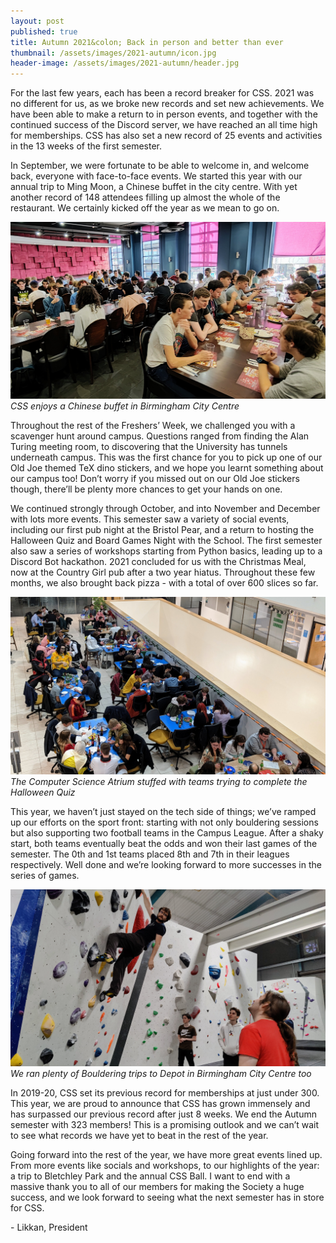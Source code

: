 ```yaml
---
layout: post
published: true
title: Autumn 2021&colon; Back in person and better than ever
thumbnail: /assets/images/2021-autumn/icon.jpg
header-image: /assets/images/2021-autumn/header.jpg
---
```


For the last few years, each has been a record breaker for CSS. 2021 was no different for us, as we broke new records and set new achievements. We have been able to make a return to in person events, and together with the continued success of the Discord server, we have reached an all time high for memberships. CSS has also set a new record of 25 events and activities in the 13 weeks of the first semester. 

In September, we were fortunate to be able to welcome in, and welcome back, everyone with face-to-face events. We started this year with our annual trip to Ming Moon, a Chinese buffet in the city centre. With yet another record of 148 attendees filling up almost the whole of the restaurant. We certainly kicked off the year as we mean to go on. 

![](/assets/images/2021-autumn/mingmoon.jpg)
_CSS enjoys a Chinese buffet in Birmingham City Centre_

Throughout the rest of the Freshers’ Week, we challenged you with a scavenger hunt around campus. Questions ranged from finding the Alan Turing meeting room, to discovering that the University has tunnels underneath campus. This was the first chance for you to pick up one of our Old Joe themed TeX dino stickers, and we hope you learnt something about our campus too! Don’t worry if you missed out on our Old Joe stickers though, there’ll be plenty more chances to get your hands on one. 

We continued strongly through October, and into November and December with lots more events. This semester saw a variety of social events, including our first pub night at the Bristol Pear, and a return to hosting the Halloween Quiz and Board Games Night with the School. The first semester also saw a series of workshops starting from Python basics, leading up to a Discord Bot hackathon. 2021 concluded for us with the Christmas Meal, now at the Country Girl pub after a two year hiatus. Throughout these few months, we also brought back pizza - with a total of over 600 slices so far.

![](/assets/images/2021-autumn/halloween.jpg)
_The Computer Science Atrium stuffed with teams trying to complete the Halloween Quiz_

This year, we haven’t just stayed on the tech side of things; we’ve ramped up our efforts on the sport front: starting with not only bouldering sessions but also supporting two football teams in the Campus League. After a shaky start, both teams eventually beat the odds and won their last games of the semester. The 0th and 1st teams placed 8th and 7th in their leagues respectively. Well done and we’re looking forward to more successes in the series of games.

![](/assets/images/2021-autumn/bouldering.jpg)
_We ran plenty of Bouldering trips to Depot in Birmingham City Centre too_

In 2019-20, CSS set its previous record for memberships at just under 300. This year, we are proud to announce that CSS has grown immensely and has surpassed our previous record after just 8 weeks. We end the Autumn semester with 323 members! This is a promising outlook and we can’t wait to see what records we have yet to beat in the rest of the year. 

Going forward into the rest of the year, we have more great events lined up. From more events like socials and workshops, to our highlights of the year: a trip to Bletchley Park and the annual CSS Ball. I want to end with a massive thank you to all of our members for making the Society a huge success, and we look forward to seeing what the next semester has in store for CSS.

\- Likkan, President
